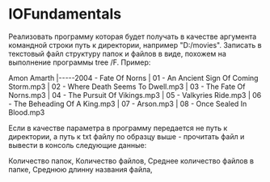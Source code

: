 # IOFundamentals
Реализовать программу которая будет получать в качестве аргумента командной строки путь к директории, например "D:/movies". 
Записать в текстовый файл структуру папок и файлов в виде, похожем на выполнение программы tree /F. Пример:

Amon Amarth
    |-----2004 - Fate Of Norns
    |       01 - An Ancient Sign Of Coming Storm.mp3
    |       02 - Where Death Seems To Dwell.mp3
    |       03 - The Fate Of Norns.mp3
    |       04 - The Pursuit Of Vikings.mp3
    |       05 - Valkyries Ride.mp3
    |       06 - The Beheading Of A King.mp3
    |       07 - Arson.mp3
    |       08 - Once Sealed In Blood.mp3  


Если в качестве параметра в программу передается не путь к директории, а путь к txt файлу по образцу выше - прочитать файл и вывести в консоль следующие данные:

Количество папок, 
Количество файлов, 
Среднее количество файлов в папке, 
Среднюю длинну названия файла, 
